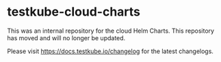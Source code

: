 # testkube-cloud-charts

This was an internal repository for the cloud Helm Charts. This repository has moved and will no longer be updated.

Please visit https://docs.testkube.io/changelog for the latest changelogs.
